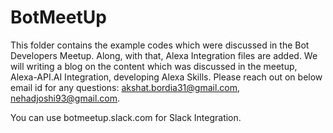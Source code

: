 # BotMeetUp
This folder contains the example codes which were discussed in the Bot Developers Meetup. Along, with that, Alexa Integration files are added. We will writing a blog on the content which was discussed in the meetup, Alexa-API.AI Integration, developing Alexa Skills. Please reach out on below email id for any questions: akshat.bordia31@gmail.com, nehadjoshi93@gmail.com.

You can use botmeetup.slack.com for Slack Integration.
